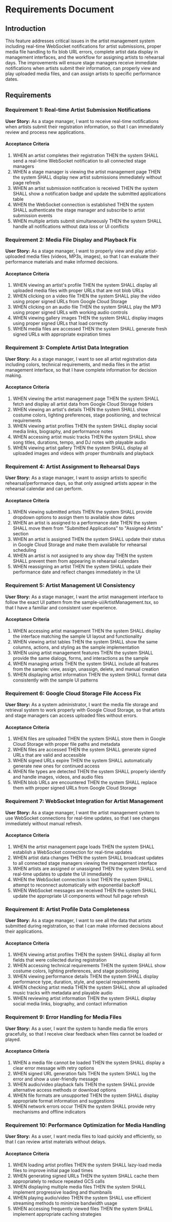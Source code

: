 # Requirements Document

## Introduction

This feature addresses critical issues in the artist management system including real-time WebSocket notifications for artist submissions, proper media file handling to fix blob URL errors, complete artist data display in management interfaces, and the workflow for assigning artists to rehearsal days. The improvements will ensure stage managers receive immediate notifications when artists submit their information, can properly view and play uploaded media files, and can assign artists to specific performance dates.

## Requirements

### Requirement 1: Real-time Artist Submission Notifications

**User Story:** As a stage manager, I want to receive real-time notifications when artists submit their registration information, so that I can immediately review and process new applications.

#### Acceptance Criteria

1. WHEN an artist completes their registration THEN the system SHALL send a real-time WebSocket notification to all connected stage managers
2. WHEN a stage manager is viewing the artist management page THEN the system SHALL display new artist submissions immediately without page refresh
3. WHEN an artist submission notification is received THEN the system SHALL show a notification badge and update the submitted applications table
4. WHEN the WebSocket connection is established THEN the system SHALL authenticate the stage manager and subscribe to artist submission events
5. WHEN multiple artists submit simultaneously THEN the system SHALL handle all notifications without data loss or UI conflicts

### Requirement 2: Media File Display and Playback Fix

**User Story:** As a stage manager, I want to properly view and play artist-uploaded media files (videos, MP3s, images), so that I can evaluate their performance materials and make informed decisions.

#### Acceptance Criteria

1. WHEN viewing an artist's profile THEN the system SHALL display all uploaded media files with proper URLs that are not blob URLs
2. WHEN clicking on a video file THEN the system SHALL play the video using proper signed URLs from Google Cloud Storage
3. WHEN clicking on an audio file THEN the system SHALL play the MP3 using proper signed URLs with working audio controls
4. WHEN viewing gallery images THEN the system SHALL display images using proper signed URLs that load correctly
5. WHEN media files are accessed THEN the system SHALL generate fresh signed URLs with appropriate expiration times

### Requirement 3: Complete Artist Data Integration

**User Story:** As a stage manager, I want to see all artist registration data including colors, technical requirements, and media files in the artist management interface, so that I have complete information for decision making.

#### Acceptance Criteria

1. WHEN viewing the artist management page THEN the system SHALL fetch and display all artist data from Google Cloud Storage folders
2. WHEN viewing an artist's details THEN the system SHALL show costume colors, lighting preferences, stage positioning, and technical requirements
3. WHEN viewing artist profiles THEN the system SHALL display social media links, biography, and performance notes
4. WHEN accessing artist music tracks THEN the system SHALL show song titles, durations, tempo, and DJ notes with playable audio
5. WHEN viewing artist gallery THEN the system SHALL display all uploaded images and videos with proper thumbnails and playback

### Requirement 4: Artist Assignment to Rehearsal Days

**User Story:** As a stage manager, I want to assign artists to specific rehearsal/performance days, so that only assigned artists appear in the rehearsal calendar and can perform.

#### Acceptance Criteria

1. WHEN viewing submitted artists THEN the system SHALL provide dropdown options to assign them to available show dates
2. WHEN an artist is assigned to a performance date THEN the system SHALL move them from "Submitted Applications" to "Assigned Artists" section
3. WHEN an artist is assigned THEN the system SHALL update their status in Google Cloud Storage and make them available for rehearsal scheduling
4. WHEN an artist is not assigned to any show day THEN the system SHALL prevent them from appearing in rehearsal calendars
5. WHEN reassigning an artist THEN the system SHALL update their performance date and reflect changes immediately in the UI

### Requirement 5: Artist Management UI Consistency

**User Story:** As a stage manager, I want the artist management interface to follow the exact UI pattern from the sample-ui/ArtistManagement.tsx, so that I have a familiar and consistent user experience.

#### Acceptance Criteria

1. WHEN accessing artist management THEN the system SHALL display the interface matching the sample UI layout and functionality
2. WHEN viewing artist tables THEN the system SHALL show the same columns, actions, and styling as the sample implementation
3. WHEN using artist management features THEN the system SHALL provide the same dialogs, forms, and interactions as the sample
4. WHEN managing artists THEN the system SHALL include all features from the sample: view, assign, unassign, delete, and manual creation
5. WHEN displaying artist information THEN the system SHALL format data consistently with the sample UI patterns

### Requirement 6: Google Cloud Storage File Access Fix

**User Story:** As a system administrator, I want the media file storage and retrieval system to work properly with Google Cloud Storage, so that artists and stage managers can access uploaded files without errors.

#### Acceptance Criteria

1. WHEN files are uploaded THEN the system SHALL store them in Google Cloud Storage with proper file paths and metadata
2. WHEN files are accessed THEN the system SHALL generate signed URLs that are valid and accessible
3. WHEN signed URLs expire THEN the system SHALL automatically generate new ones for continued access
4. WHEN file types are detected THEN the system SHALL properly identify and handle images, videos, and audio files
5. WHEN blob URLs are encountered THEN the system SHALL replace them with proper signed URLs from Google Cloud Storage

### Requirement 7: WebSocket Integration for Artist Management

**User Story:** As a stage manager, I want the artist management system to use WebSocket connections for real-time updates, so that I see changes immediately without manual refresh.

#### Acceptance Criteria

1. WHEN the artist management page loads THEN the system SHALL establish a WebSocket connection for real-time updates
2. WHEN artist data changes THEN the system SHALL broadcast updates to all connected stage managers viewing the management interface
3. WHEN artists are assigned or unassigned THEN the system SHALL send real-time updates to update the UI immediately
4. WHEN the WebSocket connection is lost THEN the system SHALL attempt to reconnect automatically with exponential backoff
5. WHEN WebSocket messages are received THEN the system SHALL update the appropriate UI components without full page refresh

### Requirement 8: Artist Profile Data Completeness

**User Story:** As a stage manager, I want to see all the data that artists submitted during registration, so that I can make informed decisions about their applications.

#### Acceptance Criteria

1. WHEN viewing artist profiles THEN the system SHALL display all form fields that were collected during registration
2. WHEN accessing technical requirements THEN the system SHALL show costume colors, lighting preferences, and stage positioning
3. WHEN viewing performance details THEN the system SHALL display performance type, duration, style, and special requirements
4. WHEN checking artist media THEN the system SHALL show all uploaded music tracks with metadata and playable audio
5. WHEN reviewing artist information THEN the system SHALL display social media links, biography, and contact information

### Requirement 9: Error Handling for Media Files

**User Story:** As a user, I want the system to handle media file errors gracefully, so that I receive clear feedback when files cannot be loaded or played.

#### Acceptance Criteria

1. WHEN a media file cannot be loaded THEN the system SHALL display a clear error message with retry options
2. WHEN signed URL generation fails THEN the system SHALL log the error and show a user-friendly message
3. WHEN audio/video playback fails THEN the system SHALL provide alternative access methods or download options
4. WHEN file formats are unsupported THEN the system SHALL display appropriate format information and suggestions
5. WHEN network errors occur THEN the system SHALL provide retry mechanisms and offline indicators

### Requirement 10: Performance Optimization for Media Handling

**User Story:** As a user, I want media files to load quickly and efficiently, so that I can review artist materials without delays.

#### Acceptance Criteria

1. WHEN loading artist profiles THEN the system SHALL lazy-load media files to improve initial page load times
2. WHEN generating signed URLs THEN the system SHALL cache them appropriately to reduce repeated GCS calls
3. WHEN displaying multiple media files THEN the system SHALL implement progressive loading and thumbnails
4. WHEN playing audio/video THEN the system SHALL use efficient streaming methods to minimize bandwidth usage
5. WHEN accessing frequently viewed files THEN the system SHALL implement appropriate caching strategies
